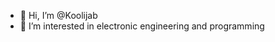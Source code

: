 - 👋 Hi, I’m @Koolijab
- 👀 I’m interested in electronic engineering and programming

<!---
Koolijab/Koolijab is a ✨ special ✨ repository because its `README.md` (this file) appears on your GitHub profile.
You can click the Preview link to take a look at your changes.
--->
